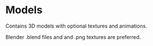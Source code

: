 ﻿# Models

Contains 3D models with optional textures and animations.

Blender .blend files and and .png textures are preferred.
